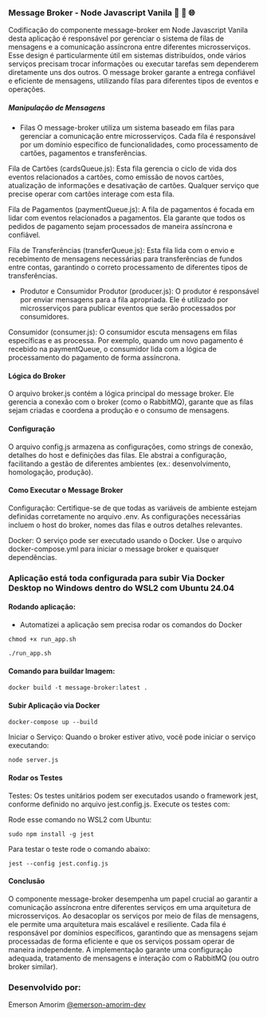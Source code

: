 ### Message Broker - Node Javascript Vanila 🚀 🔄 🌐

Codificação do componente message-broker em Node Javascript Vanila desta aplicação é responsável por gerenciar o sistema de filas de mensagens e a comunicação assíncrona entre diferentes microsserviços. Esse design é particularmente útil em sistemas distribuídos, onde vários serviços precisam trocar informações ou executar tarefas sem dependerem diretamente uns dos outros. O message broker garante a entrega confiável e eficiente de mensagens, utilizando filas para diferentes tipos de eventos e operações.


##### Manipulação de Mensagens
- Filas
O message-broker utiliza um sistema baseado em filas para gerenciar a comunicação entre microsserviços. Cada fila é responsável por um domínio específico de funcionalidades, como processamento de cartões, pagamentos e transferências.

Fila de Cartões (cardsQueue.js): Esta fila gerencia o ciclo de vida dos eventos relacionados a cartões, como emissão de novos cartões, atualização de informações e desativação de cartões. Qualquer serviço que precise operar com cartões interage com esta fila.

Fila de Pagamentos (paymentQueue.js): A fila de pagamentos é focada em lidar com eventos relacionados a pagamentos. Ela garante que todos os pedidos de pagamento sejam processados de maneira assíncrona e confiável.

Fila de Transferências (transferQueue.js): Esta fila lida com o envio e recebimento de mensagens necessárias para transferências de fundos entre contas, garantindo o correto processamento de diferentes tipos de transferências.

- Produtor e Consumidor
Produtor (producer.js): O produtor é responsável por enviar mensagens para a fila apropriada. Ele é utilizado por microsserviços para publicar eventos que serão processados por consumidores.

Consumidor (consumer.js): O consumidor escuta mensagens em filas específicas e as processa. Por exemplo, quando um novo pagamento é recebido na paymentQueue, o consumidor lida com a lógica de processamento do pagamento de forma assíncrona.

#### Lógica do Broker
O arquivo broker.js contém a lógica principal do message broker. Ele gerencia a conexão com o broker (como o RabbitMQ), garante que as filas sejam criadas e coordena a produção e o consumo de mensagens.

#### Configuração
O arquivo config.js armazena as configurações, como strings de conexão, detalhes do host e definições das filas. Ele abstrai a configuração, facilitando a gestão de diferentes ambientes (ex.: desenvolvimento, homologação, produção).

#### Como Executar o Message Broker
Configuração: Certifique-se de que todas as variáveis de ambiente estejam definidas corretamente no arquivo .env. As configurações necessárias incluem o host do broker, nomes das filas e outros detalhes relevantes.

Docker: O serviço pode ser executado usando o Docker. Use o arquivo docker-compose.yml para iniciar o message broker e quaisquer dependências.

### Aplicação está toda configurada para subir Via Docker Desktop no Windows dentro do WSL2 com Ubuntu 24.04


#### Rodando aplicação:

- Automatizei a aplicação sem precisa rodar os comandos do Docker
```
chmod +x run_app.sh
```

```
./run_app.sh
```


#### Comando para buildar Imagem:

``` 
docker build -t message-broker:latest .
``` 


#### Subir Aplicação via Docker

``` 
docker-compose up --build

```

Iniciar o Serviço: Quando o broker estiver ativo, você pode iniciar o serviço executando:

```
node server.js
```

#### Rodar os Testes
Testes: Os testes unitários podem ser executados usando o framework jest, conforme definido no arquivo jest.config.js. Execute os testes com:

Rode esse comando no WSL2 com Ubuntu:
```
sudo npm install -g jest
```

Para testar o teste rode o comando abaixo:

```
jest --config jest.config.js
```


#### Conclusão
O componente message-broker desempenha um papel crucial ao garantir a comunicação assíncrona entre diferentes serviços em uma arquitetura de microsserviços. Ao desacoplar os serviços por meio de filas de mensagens, ele permite uma arquitetura mais escalável e resiliente. Cada fila é responsável por domínios específicos, garantindo que as mensagens sejam processadas de forma eficiente e que os serviços possam operar de maneira independente. A implementação garante uma configuração adequada, tratamento de mensagens e interação com o RabbitMQ (ou outro broker similar).

### Desenvolvido por:
Emerson Amorim [@emerson-amorim-dev](https://www.linkedin.com/in/emerson-amorim-dev/)
